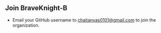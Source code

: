 ## Join BraveKnight-B

- Email your GitHub username to chaitanyas0101@gmail.com to join the organization.
